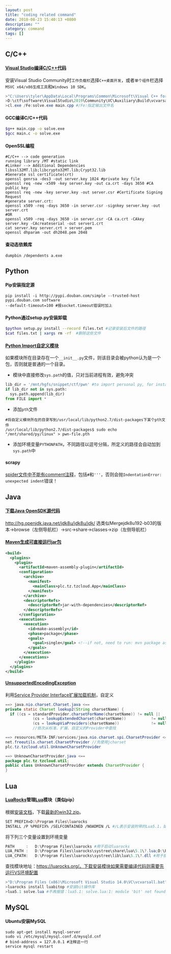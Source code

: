 ```yaml
---
layout: post
title: "coding related command"
date: 2018-08-23 15:40:13 +0800
description: ""
category: command
tags: []
---
```


## C/C++

#### [Visual Studio编译C/C++代码](https://msdn.microsoft.com/zh-cn/library/f2ccy3wt.aspx)

安装Visual Studio Community时`工作负载栏`选择`C++桌面开发`，或者`单个组件`栏选择`MSVC x64/x86生成工具`和`Windows 10 SDK`。

```powershell
>"C:\Users\tyler\AppData\Local\Programs\Common\Microsoft\Visual C++ for Python\9.0\vcvarsall.bat" amd64 #不指定默认32bit
>D:\ctf\software\VisualStudio\2019\Community\VC\Auxiliary\Build\vcvarsall.bat x86
>cl.exe /Fe:solve.exe main.cpp #/Fe:指定输出文件名
```

#### GCC编译C/C++代码

```sh
$g++ main.cpp -o solve.exe
$gcc main.c -o solve.exe
```

#### OpenSSL编程

```shell
#C/C++ --> code generation
running library /MT #static link
#Linker --> Additional Dependencies
libssl32MT.lib;libcrypto32MT.lib;Crypt32.lib
#Generate ssl certificate(crt)
openssl genrsa -des3 -out server.key 1024 #private key file
openssl req -new -x509 -key server.key -out ca.crt -days 3650 #CA public key
openssl req -new -key server.key -out server.csr #Certificate Signing Request
#generate server.crt:
openssl x509 -req -days 3650 -in server.csr -signkey server.key -out server.crt
#OR
openssl x509 -req -days 3650 -in server.csr -CA ca.crt -CAkey server.key -CAcreateserial -out server1.crt
cat server.key server.crt > server.pem
openssl dhparam -out dh2048.pem 2048
```

#### 查动态依赖库

```
dumpbin /dependents a.exe
```

## Python

#### Pip安装指定源

```shell
pip install -i http://pypi.douban.com/simple --trusted-host pypi.douban.com software
--default-timeout=100 #报socket.timeout错误时加上
```

#### Python通过setup.py安装卸载

```sh
$python setup.py install --record files.txt #记录安装后文件的路径
$cat files.txt | xargs rm -rf  #删除这些文件
```

#### [Python Import自定义模块](https://blog.csdn.net/v_xchen_v/article/details/80393967)

如果模块所在目录存在一个`__init__.py`文件，则该目录会被python认为是一个包，否则就是普通的一个目录。

- 模块中直接修改`sys.path`的值，只对当前进程有效，避免冲突

```python
lib_dir = '/mnt/hgfs/snippet/ctf/pwn' #to import personal py, for instance file.py
if lib_dir not in sys.path:
  sys.path.append(lib_dir)
from FILE import *
```

- 添加`pth`文件

```shell
#将自定义模块所在的目录写到/usr/local/lib/python2.7/dist-packages下某个pth文件
/usr/local/lib/python2.7/dist-packages$ sudo echo "/mnt/shared/py/linux" > pwn-file.pth
```

- 添加环境变量`PYTHONPATH`，不同路径以逗号分隔，所定义的路径会自动加到`sys.path`中

#### scrapy

[spider文件中不能有comment注释](https://blog.csdn.net/qq_36893628/article/details/105722472)，包括`#`和`'''`，否则会抛`IndentationError: unexpected indent`错误！

## Java

#### [下载Java OpenSDK源代码](https://stackoverflow.com/questions/410756/is-it-possible-to-browse-the-source-of-openjdk-online/410780#410780)

http://hg.openjdk.java.net/jdk8u/jdk8u/jdk/
选类似Mergejdk8u192-b03的版本->browse（左侧导航栏）->src->share->classes->zip（左侧导航栏）

#### [Maven生成可直接运行jar包](https://blog.csdn.net/xiao__gui/article/details/47341385)

```xml
<build>
  <plugins>
    <plugin>
      <artifactId>maven-assembly-plugin</artifactId>
      <configuration>
        <archive>
          <manifest>
            <mainClass>plc.tz.tzcloud.App</mainClass>
          </manifest>
        </archive>
        <descriptorRefs>
          <descriptorRef>jar-with-dependencies</descriptorRef>
        </descriptorRefs>
      </configuration>
      <executions>  
	    <execution>  
	      <id>make-assembly</id>  
	      <phase>package</phase>  
	      <goals>  
	        <goal>single</goal> <!--if not, need to run: mvn package assembly:single-->
          </goals>  
	    </execution>  
	  </executions>
    </plugin>
  </plugins>
</build>
```

#### [UnsupportedEncodingException](https://javaee.github.io/javamail/FAQ#imapserverbug)

利用[Service Provider Interface扩展加载机制](https://blog.csdn.net/qq893555741/article/details/84911412)，自定义

```java
==> java.nio.charset.Charset.java <==
private static Charset lookup2(String charsetName) {
  if ((cs = standardProvider.charsetForName(charsetName)) != null ||
            (cs = lookupExtendedCharset(charsetName))           != null ||
            (cs = lookupViaProviders(charsetName))              != null)
            //依次从标准、扩展、自定义的Provider中查找

==> resources/META-INF/services/java.nio.charset.spi.CharsetProvider <==
net.freeutils.charset.CharsetProvider //先使用jcharset
plc.tz.tzcloud.util.UnknownCharsetProvider

==> UnknownCharsetProvider.java <==
package plc.tz.tzcloud.util;
public class UnknownCharsetProvider extends CharsetProvider {
}
```

## Lua

#### [LuaRocks](https://github.com/luarocks/luarocks)管理[Lua](https://www.lua.org/)模块（类似pip）

根据[安装文档](https://github.com/luarocks/luarocks/wiki/Installation-instructions-for-Windows)，下载[最新的win32.zip](http://luarocks.github.io/luarocks/releases)。

```sh
SET PREFIX=D:\Program Files\luarocks
INSTALL /P %PREFIX% /SELFCONTAINED /NOADMIN /L #/L表示安装附带的Lua5.1，如果本地有Lua可以不用
```

将下列三个变量设置到环境变量

```powershell
PATH     :   D:\Program Files\luarocks #用于启动luarocks
LUA_PATH :   D:\Program Files\luarocks\systree\share\lua\5.1\?.lua;D:\Program Files\luarocks\systree\share\lua\5.1\?\init.lua #用于搜索lua文件
LUA_CPATH:   D:\Program Files\luarocks\systree\lib\lua\5.1\?.dll #用于搜索C动态库
```

查找模块地址：https://luarocks.org/。下载安装模块如果需要编译代码则需要先运行VS环境配置

```powershell
>"D:\Program Files (x86)\Microsoft Visual Studio 14.0\VC\vcvarsall.bat"
>luarocks install luabitop #安装bit操作库
>lua5.1 solve.lua #不再报错：lua5.1: solve.lua:1: module 'bit' not found
```

## MySQL

#### Ubuntu安装MySQL

```shell
sudo apt-get install mysql-server
sudo vi /etc/mysql/mysql.conf.d/mysqld.cnf
# bind-address = 127.0.0.1 #注释这一行
service mysql restart
```


